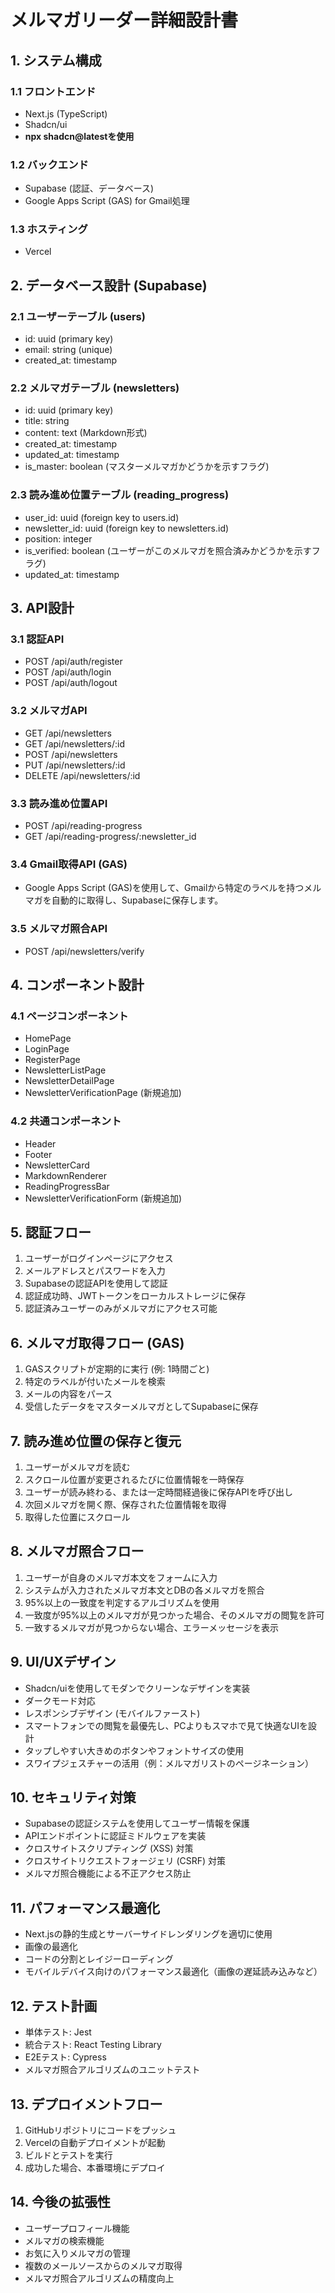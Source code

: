# メルマガリーダー詳細設計書

## 1. システム構成

### 1.1 フロントエンド
- Next.js (TypeScript)
- Shadcn/ui
- **npx shadcn@latestを使用**

### 1.2 バックエンド
- Supabase (認証、データベース)
- Google Apps Script (GAS) for Gmail処理

### 1.3 ホスティング
- Vercel

## 2. データベース設計 (Supabase)

### 2.1 ユーザーテーブル (users)
- id: uuid (primary key)
- email: string (unique)
- created_at: timestamp

### 2.2 メルマガテーブル (newsletters)
- id: uuid (primary key)
- title: string
- content: text (Markdown形式)
- created_at: timestamp
- updated_at: timestamp
- is_master: boolean (マスターメルマガかどうかを示すフラグ)

### 2.3 読み進め位置テーブル (reading_progress)
- user_id: uuid (foreign key to users.id)
- newsletter_id: uuid (foreign key to newsletters.id)
- position: integer
- is_verified: boolean (ユーザーがこのメルマガを照合済みかどうかを示すフラグ)
- updated_at: timestamp

## 3. API設計

### 3.1 認証API
- POST /api/auth/register
- POST /api/auth/login
- POST /api/auth/logout

### 3.2 メルマガAPI
- GET /api/newsletters
- GET /api/newsletters/:id
- POST /api/newsletters
- PUT /api/newsletters/:id
- DELETE /api/newsletters/:id

### 3.3 読み進め位置API
- POST /api/reading-progress
- GET /api/reading-progress/:newsletter_id

### 3.4 Gmail取得API (GAS)
- Google Apps Script (GAS)を使用して、Gmailから特定のラベルを持つメルマガを自動的に取得し、Supabaseに保存します。

### 3.5 メルマガ照合API
- POST /api/newsletters/verify

## 4. コンポーネント設計

### 4.1 ページコンポーネント
- HomePage
- LoginPage
- RegisterPage
- NewsletterListPage
- NewsletterDetailPage
- NewsletterVerificationPage (新規追加)

### 4.2 共通コンポーネント
- Header
- Footer
- NewsletterCard
- MarkdownRenderer
- ReadingProgressBar
- NewsletterVerificationForm (新規追加)

## 5. 認証フロー

1. ユーザーがログインページにアクセス
2. メールアドレスとパスワードを入力
3. Supabaseの認証APIを使用して認証
4. 認証成功時、JWTトークンをローカルストレージに保存
5. 認証済みユーザーのみがメルマガにアクセス可能

## 6. メルマガ取得フロー (GAS)

1. GASスクリプトが定期的に実行 (例: 1時間ごと)
2. 特定のラベルが付いたメールを検索
3. メールの内容をパース
4. 受信したデータをマスターメルマガとしてSupabaseに保存

## 7. 読み進め位置の保存と復元

1. ユーザーがメルマガを読む
2. スクロール位置が変更されるたびに位置情報を一時保存
3. ユーザーが読み終わる、または一定時間経過後に保存APIを呼び出し
4. 次回メルマガを開く際、保存された位置情報を取得
5. 取得した位置にスクロール

## 8. メルマガ照合フロー

1. ユーザーが自身のメルマガ本文をフォームに入力
2. システムが入力されたメルマガ本文とDBの各メルマガを照合
3. 95%以上の一致度を判定するアルゴリズムを使用
4. 一致度が95%以上のメルマガが見つかった場合、そのメルマガの閲覧を許可
5. 一致するメルマガが見つからない場合、エラーメッセージを表示

## 9. UI/UXデザイン

- Shadcn/uiを使用してモダンでクリーンなデザインを実装
- ダークモード対応
- レスポンシブデザイン (モバイルファースト)
- スマートフォンでの閲覧を最優先し、PCよりもスマホで見て快適なUIを設計
- タップしやすい大きめのボタンやフォントサイズの使用
- スワイプジェスチャーの活用（例：メルマガリストのページネーション）

## 10. セキュリティ対策

- Supabaseの認証システムを使用してユーザー情報を保護
- APIエンドポイントに認証ミドルウェアを実装
- クロスサイトスクリプティング (XSS) 対策
- クロスサイトリクエストフォージェリ (CSRF) 対策
- メルマガ照合機能による不正アクセス防止

## 11. パフォーマンス最適化

- Next.jsの静的生成とサーバーサイドレンダリングを適切に使用
- 画像の最適化
- コードの分割とレイジーローディング
- モバイルデバイス向けのパフォーマンス最適化（画像の遅延読み込みなど）

## 12. テスト計画

- 単体テスト: Jest
- 統合テスト: React Testing Library
- E2Eテスト: Cypress
- メルマガ照合アルゴリズムのユニットテスト

## 13. デプロイメントフロー

1. GitHubリポジトリにコードをプッシュ
2. Vercelの自動デプロイメントが起動
3. ビルドとテストを実行
4. 成功した場合、本番環境にデプロイ

## 14. 今後の拡張性

- ユーザープロフィール機能
- メルマガの検索機能
- お気に入りメルマガの管理
- 複数のメールソースからのメルマガ取得
- メルマガ照合アルゴリズムの精度向上
